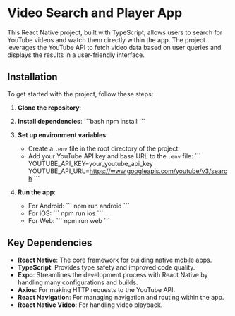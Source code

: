 
# Video Search and Player App

This React Native project, built with TypeScript, allows users to search for YouTube videos and watch them directly within the app. The project leverages the YouTube API to fetch video data based on user queries and displays the results in a user-friendly interface.


## Installation

To get started with the project, follow these steps:

1. **Clone the repository**:


2. **Install dependencies**:
   \`\`\`bash
   npm install
   \`\`\`

3. **Set up environment variables**:
   - Create a `.env` file in the root directory of the project.
   - Add your YouTube API key and base URL to the `.env` file:
     \`\`\`
     YOUTUBE_API_KEY=your_youtube_api_key
     YOUTUBE_API_URL=https://www.googleapis.com/youtube/v3/search
     \`\`\`

4. **Run the app**:
   - For Android:
     \`\`\`
     npm run android
     \`\`\`
   - For iOS:
     \`\`\`
     npm run ios
     \`\`\`
   - For Web:
     \`\`\`
     npm run web
     \`\`\`


## Key Dependencies

- **React Native**: The core framework for building native mobile apps.
- **TypeScript**: Provides type safety and improved code quality.
- **Expo**: Streamlines the development process with React Native by handling many configurations and builds.
- **Axios**: For making HTTP requests to the YouTube API.
- **React Navigation**: For managing navigation and routing within the app.
- **React Native Video**: For handling video playback.



